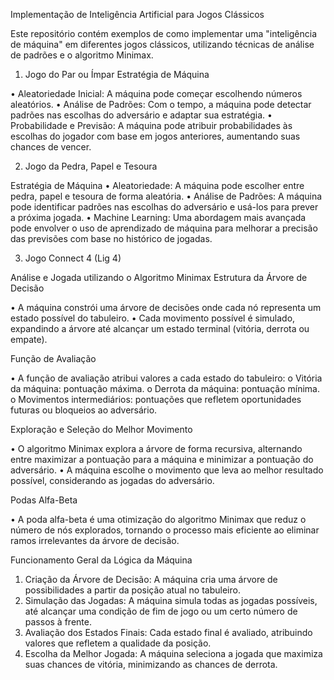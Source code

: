 Implementação de Inteligência Artificial para Jogos Clássicos

Este repositório contém exemplos de como implementar uma "inteligência de máquina" em diferentes jogos clássicos, utilizando técnicas de análise de padrões e o algoritmo Minimax.

1. Jogo do Par ou Ímpar
Estratégia de Máquina

•	Aleatoriedade Inicial: A máquina pode começar escolhendo números aleatórios.
•	Análise de Padrões: Com o tempo, a máquina pode detectar padrões nas escolhas do adversário e adaptar sua estratégia.
•	Probabilidade e Previsão: A máquina pode atribuir probabilidades às escolhas do jogador com base em jogos anteriores, aumentando suas chances de vencer.

2. Jogo da Pedra, Papel e Tesoura
   
Estratégia de Máquina
•	Aleatoriedade: A máquina pode escolher entre pedra, papel e tesoura de forma aleatória.
•	Análise de Padrões: A máquina pode identificar padrões nas escolhas do adversário e usá-los para prever a próxima jogada.
•	Machine Learning: Uma abordagem mais avançada pode envolver o uso de aprendizado de máquina para melhorar a precisão das previsões com base no histórico de jogadas.

3. Jogo Connect 4 (Lig 4)
   
Análise e Jogada utilizando o Algoritmo Minimax
Estrutura da Árvore de Decisão

•	A máquina constrói uma árvore de decisões onde cada nó representa um estado possível do tabuleiro.
•	Cada movimento possível é simulado, expandindo a árvore até alcançar um estado terminal (vitória, derrota ou empate).

Função de Avaliação

•	A função de avaliação atribui valores a cada estado do tabuleiro:
o	Vitória da máquina: pontuação máxima.
o	Derrota da máquina: pontuação mínima.
o	Movimentos intermediários: pontuações que refletem oportunidades futuras ou bloqueios ao adversário.

Exploração e Seleção do Melhor Movimento

•	O algoritmo Minimax explora a árvore de forma recursiva, alternando entre maximizar a pontuação para a máquina e minimizar a pontuação do adversário.
•	A máquina escolhe o movimento que leva ao melhor resultado possível, considerando as jogadas do adversário.

Podas Alfa-Beta

•	A poda alfa-beta é uma otimização do algoritmo Minimax que reduz o número de nós explorados, tornando o processo mais eficiente ao eliminar ramos irrelevantes da árvore de decisão.

Funcionamento Geral da Lógica da Máquina

1.	Criação da Árvore de Decisão: A máquina cria uma árvore de possibilidades a partir da posição atual no tabuleiro.
2.	Simulação das Jogadas: A máquina simula todas as jogadas possíveis, até alcançar uma condição de fim de jogo ou um certo número de passos à frente.
3.	Avaliação dos Estados Finais: Cada estado final é avaliado, atribuindo valores que refletem a qualidade da posição.
4.	Escolha da Melhor Jogada: A máquina seleciona a jogada que maximiza suas chances de vitória, minimizando as chances de derrota.

